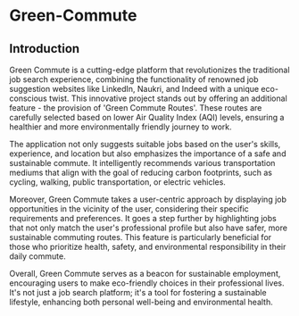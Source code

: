 # Green-Commute

## Introduction

Green Commute is a cutting-edge platform that revolutionizes the traditional job search experience, combining the functionality of renowned job suggestion websites like LinkedIn, Naukri, and Indeed with a unique eco-conscious twist. This innovative project stands out by offering an additional feature - the provision of 'Green Commute Routes'. These routes are carefully selected based on lower Air Quality Index (AQI) levels, ensuring a healthier and more environmentally friendly journey to work.

The application not only suggests suitable jobs based on the user's skills, experience, and location but also emphasizes the importance of a safe and sustainable commute. It intelligently recommends various transportation mediums that align with the goal of reducing carbon footprints, such as cycling, walking, public transportation, or electric vehicles. 

Moreover, Green Commute takes a user-centric approach by displaying job opportunities in the vicinity of the user, considering their specific requirements and preferences. It goes a step further by highlighting jobs that not only match the user's professional profile but also have safer, more sustainable commuting routes. This feature is particularly beneficial for those who prioritize health, safety, and environmental responsibility in their daily commute.

Overall, Green Commute serves as a beacon for sustainable employment, encouraging users to make eco-friendly choices in their professional lives. It's not just a job search platform; it's a tool for fostering a sustainable lifestyle, enhancing both personal well-being and environmental health.
